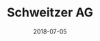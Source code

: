 ﻿---
title:          "Schweitzer AG"
date:           "2018-07-05"
draft:          false
robotsExclude:  true
---
